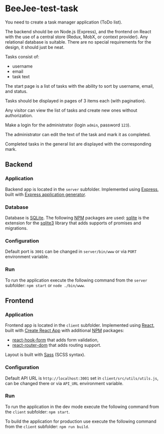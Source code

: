 # BeeJee-test-task

You need to create a task manager application (ToDo list).

The backend should be on Node.js (Express), and the frontend on React with the use of a central store (Redux, MobX, or context provider). Any relational database is suitable. There are no special requirements for the design, it should just be neat.

Tasks consist of:
- username
- email
- task text

The start page is a list of tasks with the ability to sort by username, email, and status.

Tasks should be displayed in pages of 3 items each (with pagination).

Any visitor can view the list of tasks and create new ones without authorization.

Make a login for the administrator (login `admin`, password `123`).

The administrator can edit the text of the task and mark it as completed.

Completed tasks in the general list are displayed with the corresponding mark.

## Backend

### Application

Backend app is located in the `server` subfolder. Implemented using [Express](https://expressjs.com), built with [Express application generator](https://expressjs.com/en/starter/generator.html).

### Database

Database is [SQLite](https://www.sqlite.org). The following [NPM](https://www.npmjs.com) packages are used: [sqlite](https://www.npmjs.com/package/sqlite) is the extension for the [sqlite3](https://www.npmjs.com/package/sqlite3) library that adds supports of promises and migrations.

### Configuration

Default port is `3001` can be changed in `server/bin/www` or via `PORT` environment variable.

### Run

To run the application execute the following command from the `server` subfolder: `npm start` or `node ./bin/www`.

## Frontend

### Application

Frontend app is located in the `client` subfolder. Implemented using [React](https://react.dev), built with [Create React App](https://create-react-app.dev) with additional [NPM](https://www.npmjs.com) packages:
- [react-hook-form](https://react-hook-form.com) that adds form validation,
- [react-router-dom](https://reactrouter.com/en/main) that adds routing support.

Layout is built with [Sass](https://sass-lang.com) (SCSS syntax).

### Configuration

Default API URL is `http://localhost:3001` set in `client/src/utils/utils.js`, can be changed there or via `API_URL` environment variable.

### Run

To run the application in the dev mode execute the following command from the `client` subfolder: `npm start`.

To build the application for production use execute the following command from the `client` subfolder: `npm run build`.
